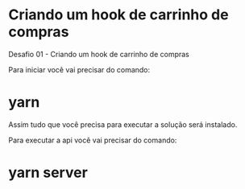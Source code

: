 # Criando um hook de carrinho de compras
Desafio 01 - Criando um hook de carrinho de compras

Para iniciar você vai precisar do comando:
# yarn 

Assim tudo que você precisa para executar a solução será instalado.

Para executar a api você vai precisar do comando:
# yarn server


